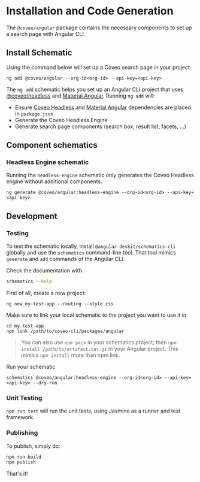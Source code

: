 # Installation and Code Generation

The `@coveo/angular` package contains the necessary components to set up a search page with Angular CLI.

## Install Schematic

Using the command below will set up a Coveo search page in your project

```
ng add @coveo/angular --org-id<org-id> --api-key=<api-key>
```

<!-- TODO: add links to the appropriate documentation -->
The `ng add` schematic helps you set up an Angular CLI project that uses [@coveo/headless](https://www.npmjs.com/package/@coveo/headless) and [Material Angular](https://material.angular.io/). Running `ng add` will:

- Ensure [Coveo Headless](https://www.npmjs.com/package/@coveo/headless) and [Material Angular](https://material.angular.io/) dependencies are placed in `package.json`
- Generate the Coveo Headless Engine
- Generate search page components (search box, result list, facets, ...)
<!-- - Add the [Material Icon font](./getting-started#step-6-optional-add-material-icons) to your `index.html` -->
<!-- - Add either a [prebuilt theme](./theming#using-a-pre-built-theme) or a [custom theme](./theming#defining-a-custom-theme) -->
<!-- - Add global styles to
  - Remove margins from `body`
  - Set `height: 100%` on `html` and `body`
  - Make Roboto the default font of your app -->


## Component schematics

### Headless Engine schematic

Running the `headless-engine` schematic only generates the Coveo Headless engine without additional components.
```
ng generate @coveo/angular:headless-engine --org-id<org-id> --api-key=<api-key>
```

## Development
### Testing

To test the schematic locally, install `@angular-devkit/schematics-cli` globally and use the `schematics` command-line tool. That tool mimics `generate` and `add` commands of the Angular CLI.

Check the documentation with
```bash
schematics --help
```

First of all, create a new project:
```
ng new my-test-app --routing --style css
```

Make sure to link your local schematic to the project you want to use it in.
```
cd my-test-app
npm link /path/to/coveo-cli/packages/angular
```

> You can also use `npm pack` in your schematics project, then `npm install /path/to/artifact.tar.gz` in your Angular project.
> This mimics `npm install` more than npm link.

Run your schematic

```
schematics @coveo/angular:headless-engine --org-id<org-id> --api-key=<api-key> --dry-run
```

### Unit Testing

`npm run test` will run the unit tests, using Jasmine as a runner and test framework.

### Publishing

To publish, simply do:

```bash
npm run build
npm publish
```

That's it!